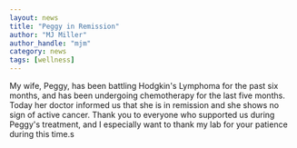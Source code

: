 ```yaml
---
layout: news
title: "Peggy in Remission"
author: "MJ Miller"
author_handle: "mjm"
category: news
tags: [wellness]
---
```


 My wife, Peggy, has been battling Hodgkin's Lymphoma for the past six months, and has been undergoing chemotherapy for the last five months. Today her doctor informed us that she is in remission and she shows no sign of active cancer. Thank you to everyone who supported us during Peggy's treatment, and I especially want to thank my lab for your patience during this time.s
